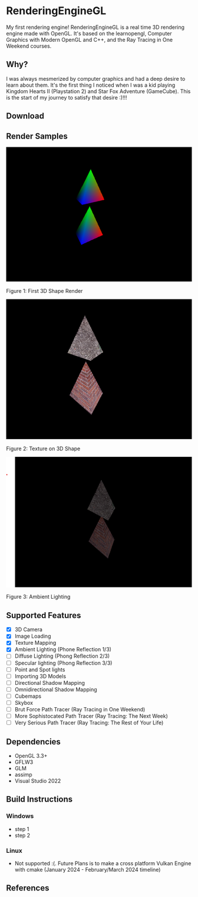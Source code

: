 # RenderingEngineGL
My first rendering engine! RenderingEngineGL is a real time 3D rendering engine made with OpenGL. It's based on the learnopengl, Computer Graphics with Modern OpenGL and C++, and the Ray Tracing in One Weekend courses. 

## Why? 
I was always mesmerized by computer graphics and had a deep desire to learn about them. It's the first thing I noticed when I was a kid playing Kingdom Hearts II (Playstation 2) and Star Fox Adventure (GameCube). This is the start of my journey to satisfy that desire :)!!!

## Download

## Render Samples
![Rainbow Render](Render_Samples/First_3D_Shape.png)

Figure 1: First 3D Shape Render

![Rainbow Render](Render_Samples/Texture_Map_3D.png)

Figure 2: Texture on 3D Shape

![Ambient Render](Render_Samples/AmbientLight.png)

Figure 3: Ambient Lighting



## Supported Features
- [x] 3D Camera
- [x] Image Loading
- [x] Texture Mapping
- [x] Ambient Lighting (Phone Reflection 1/3)
- [ ] Diffuse Lighting (Phong Reflection 2/3)
- [ ] Specular lighting (Phong Reflection 3/3)
- [ ] Point and Spot lights
- [ ] Importing 3D Models
- [ ] Directional Shadow Mapping
- [ ] Omnidirectional Shadow Mapping
- [ ] Cubemaps
- [ ] Skybox
- [ ] Brut Force Path Tracer (Ray Tracing in One Weekend)
- [ ] More Sophistocated Path Tracer (Ray Tracing: The Next Week)
- [ ] Very Serious Path Tracer (Ray Tracing: The Rest of Your Life)

## Dependencies
- OpenGL 3.3+
- GFLW3
- GLM
- assimp
- Visual Studio 2022

## Build Instructions 
### Windows 
- step 1
- step 2
### Linux
- Not supported :(. Future Plans is to make a cross platform Vulkan Engine with cmake (January 2024 - February/March 2024 timeline)

## References
